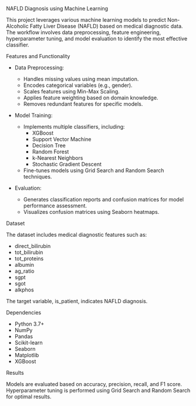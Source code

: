 NAFLD Diagnosis using Machine Learning

This project leverages various machine learning models to predict Non-Alcoholic Fatty Liver Disease (NAFLD) based on medical diagnostic data. The workflow involves data preprocessing, feature engineering, hyperparameter tuning, and model evaluation to identify the most effective classifier.

Features and Functionality

- Data Preprocessing:
  - Handles missing values using mean imputation.
  - Encodes categorical variables (e.g., gender).
  - Scales features using Min-Max Scaling.
  - Applies feature weighting based on domain knowledge.
  - Removes redundant features for specific models.

- Model Training:
  - Implements multiple classifiers, including:
    - XGBoost
    - Support Vector Machine
    - Decision Tree
    - Random Forest
    - k-Nearest Neighbors
    - Stochastic Gradient Descent
  - Fine-tunes models using Grid Search and Random Search techniques.

- Evaluation:
  - Generates classification reports and confusion matrices for model performance assessment.
  - Visualizes confusion matrices using Seaborn heatmaps.

Dataset

The dataset includes medical diagnostic features such as:

- direct_bilirubin
- tot_bilirubin
- tot_proteins
- albumin
- ag_ratio
- sgpt
- sgot
- alkphos

The target variable, is_patient, indicates NAFLD diagnosis.

Dependencies

- Python 3.7+
- NumPy
- Pandas
- Scikit-learn
- Seaborn
- Matplotlib
- XGBoost

Results

Models are evaluated based on accuracy, precision, recall, and F1 score. Hyperparameter tuning is performed using Grid Search and Random Search for optimal results.
